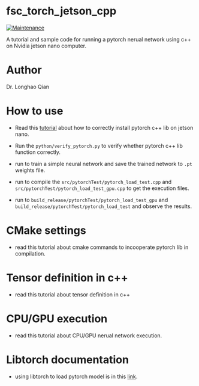 # fsc_torch_jetson_cpp

[![Maintenance](https://img.shields.io/badge/Maintained%3F-yes-green.svg)](https://GitHub.com/Naereen/StrapDown.js/graphs/commit-activity)

A tutorial and sample code for running a pytorch nerual network using c++ on Nvidia jetson nano computer.

# Author 

Dr. Longhao Qian

# How to use

- Read this [tutorial](documents//install_libtorch_jetson.md) about how to correctly install pytorch c++ lib on jetson nano.

- Run the ``python/verify_pytorch.py`` to verify whether pytorch c++ lib function correctly.

- run to train a simple neural network and save the trained network to ``.pt`` weights file.

- run to compile the ``src/pytorchTest/pytorch_load_test.cpp`` and ``src/pytorchTest/pytorch_load_test_gpu.cpp`` to get the execution files.

- run to ``build_release/pytorchTest/pytorch_load_test_gpu`` and ``build_release/pytorchTest/pytorch_load_test`` and observe the results.

# CMake settings

- read this tutorial about cmake commands to incooperate pytorch lib in compilation.

# Tensor definition in c++

- read this tutorial about tensor definition in c++

# CPU/GPU execution

- read this tutorial about CPU/GPU nerual network execution.

# Libtorch documentation

- using libtorch to load pytorch model is in this [link](https://pytorch.org/tutorials/advanced/cpp_export.html).
